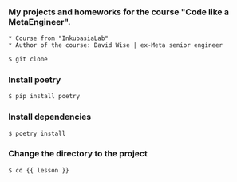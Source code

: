 ### My projects and homeworks for the course "Code like a MetaEngineer".

```
* Course from "InkubasiaLab"
* Author of the course: David Wise | ex-Meta senior engineer
```

```bash
$ git clone
```

### Install poetry

```bash
$ pip install poetry
```

### Install dependencies

```bash
$ poetry install
```

### Change the directory to the project

```bash
$ cd {{ lesson }}
```
